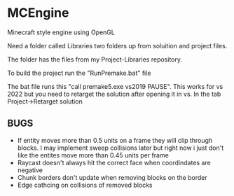 # MCEngine
Minecraft style engine using OpenGL

<p>Need a folder called Libraries two folders up from soluition and project files.</p>
<p>The folder has the files from my Project-Libraries repository.</p>
<p>To build the project run the "RunPremake.bat" file</p>
<p>The bat file runs this "call premake5.exe vs2019 PAUSE". This works for vs 2022 but you need to retarget the solution after opening it in vs. In the tab Project->Retarget solution</p>

<h2>BUGS</h2>
<ul>
    <li>If entity moves more than 0.5 units on a frame they will clip through blocks. I may implement sweep collisions later but right now i just don't like the entites move more than 0.45 units per frame</li>
    <li>Raycast doesn't always hit the correct face when coordindates are negative</li>
    <li>Chunk borders don't update when removing blocks on the border</li>
    <li>Edge cathcing on collisions of removed blocks</li>
</ul>